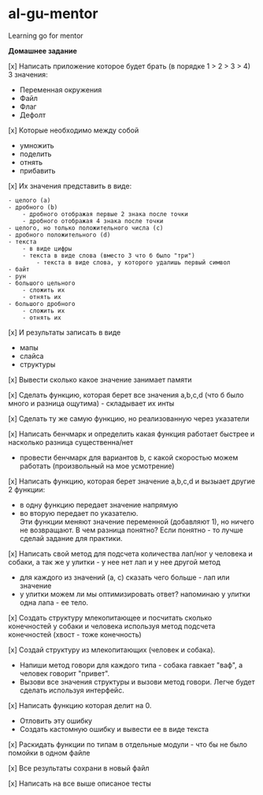 # al-gu-mentor
Learning go for mentor

**Домашнее задание**

[x] Написать приложение которое будет брать (в порядке 1 > 2 > 3 > 4) 3 значения: 
- Переменная окружения 
- Файл  
- Флаг 
- Дефолт

[x] Которые необходимо между собой 
- умножить 
- поделить 
- отнять 
- прибавить

[x] Их значения представить в виде:

    - целого (a)
    - дробного (b)
        - дробного отображая первые 2 знака после точки 
        - дробного отображая 4 знака после точки 
    - целого, но только положительного числа (c)
    - дробного положительного (d)
    - текста
        - в виде цифры
        - текста в виде слова (вместо 3 что б было "три") 
            - текста в виде слова, у которого удалишь первый символ 
    - байт 
    - рун
    - большого цельного
        - сложить их
        - отнять их
    - большого дробного 
        - сложить их
        - отнять их

[x] И результаты записать в виде
- мапы 
- слайса 
- структуры 

[x] Вывести сколько какое значение занимает памяти 

[x] Сделать функцию, которая берет все значения a,b,c,d (что б было много и разница ощутима) - складывает их инты

[x] Сделать ту же самую функцию, но реализованную через указатели 

[x] Написать бенчмарк и определить какая функция работает быстрее и насколько разница существенна/нет
- провести бенчмарк для вариантов b, с какой скоростью можем работать (произвольный на мое усмотрение)

[x] Написать функцию, которая берет значение a,b,c,d и вызыает другие 2 функции: 
- в одну функцию передает значение напрямую 
- во вторую передает по указателю.  
Эти функции меняют значение переменной (добавляют 1), но ничего не возвращают. В чем разница понятно? Если понятно - то лучше сделай задание для практики. 

[x] Написать свой метод для подсчета количества лап/ног у человека и собаки, а так же у улитки - у нее нет лап и у нее другой метод 
- для каждого из значений (a, c) сказать чего больше - лап или значение 
- у улитки можем ли мы оптимизировать ответ? напоминаю у улитки одна лапа - ее тело. 

[x] Создать структуру млекопитающее и посчитать сколько конечностей у собаки и человека используя метод подсчета конечностей (хвост - тоже конечность) 

[x] Создай структуру из млекопитающих (человек и собака). 
- Напиши метод говори для каждого типа - собака гавкает "ваф", а человек говорит "привет".
- Вызови все значения структуры и вызови метод говори. Легче будет сделать используя интерфейс. 

[x] Написать функцию которая делит на 0.
- Отловить эту ошибку
- Создать кастомную ошибку и вывести ее в виде текста

[x] Раскидать функции по типам в отдельные модули - что бы не было помойки в одном файле 

[x] Все результаты сохрани в новый файл

[x] Написать на все выше описаное тесты
